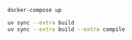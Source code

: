
```bash
docker-compose up
```

```bash
uv sync --extra build
uv sync --extra build --extra compile
```
